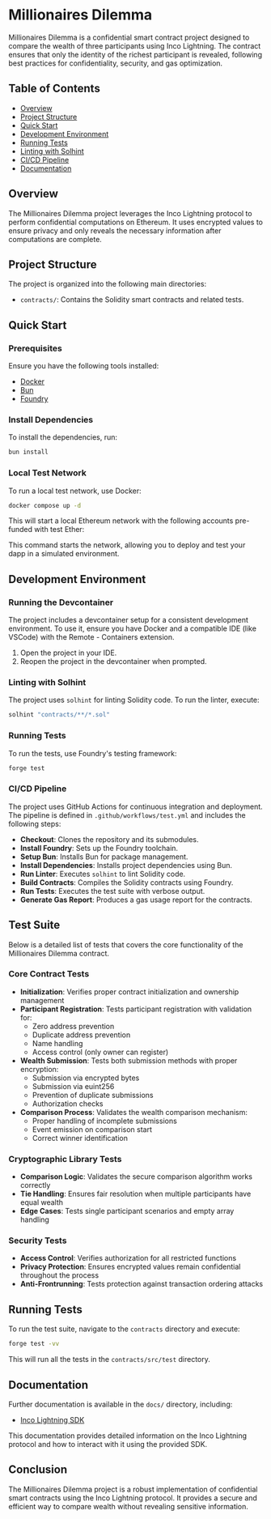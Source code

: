 # Millionaires Dilemma

Millionaires Dilemma is a confidential smart contract project designed to compare the wealth of three participants using Inco Lightning. The contract ensures that only the identity of the richest participant is revealed, following best practices for confidentiality, security, and gas optimization.

## Table of Contents

- [Overview](#overview)
- [Project Structure](#project-structure)
- [Quick Start](#quick-start)
- [Development Environment](#development-environment)
- [Running Tests](#running-tests)
- [Linting with Solhint](#linting-with-solhint)
- [CI/CD Pipeline](#cicd-pipeline)
- [Documentation](#documentation)

## Overview

The Millionaires Dilemma project leverages the Inco Lightning protocol to perform confidential computations on Ethereum. It uses encrypted values to ensure privacy and only reveals the necessary information after computations are complete.

## Project Structure

The project is organized into the following main directories:

- `contracts/`: Contains the Solidity smart contracts and related tests.

## Quick Start

### Prerequisites

Ensure you have the following tools installed:

- [Docker](https://www.docker.com/)
- [Bun](https://bun.sh/)
- [Foundry](https://getfoundry.sh/)

### Install Dependencies

To install the dependencies, run:

```bash
bun install
```

### Local Test Network

To run a local test network, use Docker:

```bash
docker compose up -d
```
This will start a local Ethereum network with the following accounts pre-funded with test Ether:


This command starts the network, allowing you to deploy and test your dapp in a simulated environment.

## Development Environment

### Running the Devcontainer

The project includes a devcontainer setup for a consistent development environment. To use it, ensure you have Docker and a compatible IDE (like VSCode) with the Remote - Containers extension.

1. Open the project in your IDE.
2. Reopen the project in the devcontainer when prompted.

### Linting with Solhint

The project uses `solhint` for linting Solidity code. To run the linter, execute:

```bash
solhint "contracts/**/*.sol"
```

### Running Tests

To run the tests, use Foundry's testing framework:

```bash
forge test
```

### CI/CD Pipeline

The project uses GitHub Actions for continuous integration and deployment. The pipeline is defined in `.github/workflows/test.yml` and includes the following steps:

- **Checkout**: Clones the repository and its submodules.
- **Install Foundry**: Sets up the Foundry toolchain.
- **Setup Bun**: Installs Bun for package management.
- **Install Dependencies**: Installs project dependencies using Bun.
- **Run Linter**: Executes `solhint` to lint Solidity code.
- **Build Contracts**: Compiles the Solidity contracts using Foundry.
- **Run Tests**: Executes the test suite with verbose output.
- **Generate Gas Report**: Produces a gas usage report for the contracts.

## Test Suite
Below is a detailed list of tests that covers the core functionality of the Millionaires Dilemma contract.
### Core Contract Tests
- **Initialization**: Verifies proper contract initialization and ownership management
- **Participant Registration**: Tests participant registration with validation for:
  - Zero address prevention
  - Duplicate address prevention
  - Name handling
  - Access control (only owner can register)
- **Wealth Submission**: Tests both submission methods with proper encryption:
  - Submission via encrypted bytes
  - Submission via euint256
  - Prevention of duplicate submissions
  - Authorization checks
- **Comparison Process**: Validates the wealth comparison mechanism:
  - Proper handling of incomplete submissions
  - Event emission on comparison start
  - Correct winner identification

### Cryptographic Library Tests
- **Comparison Logic**: Validates the secure comparison algorithm works correctly
- **Tie Handling**: Ensures fair resolution when multiple participants have equal wealth
- **Edge Cases**: Tests single participant scenarios and empty array handling

### Security Tests
- **Access Control**: Verifies authorization for all restricted functions
- **Privacy Protection**: Ensures encrypted values remain confidential throughout the process
- **Anti-Frontrunning**: Tests protection against transaction ordering attacks

## Running Tests

To run the test suite, navigate to the `contracts` directory and execute:

```bash
forge test -vv
```

This will run all the tests in the `contracts/src/test` directory.

## Documentation

Further documentation is available in the `docs/` directory, including:

- [Inco Lightning SDK](docs/inco-lightning.md)

This documentation provides detailed information on the Inco Lightning protocol and how to interact with it using the provided SDK.

## Conclusion

The Millionaires Dilemma project is a robust implementation of confidential smart contracts using the Inco Lightning protocol. It provides a secure and efficient way to compare wealth without revealing sensitive information.